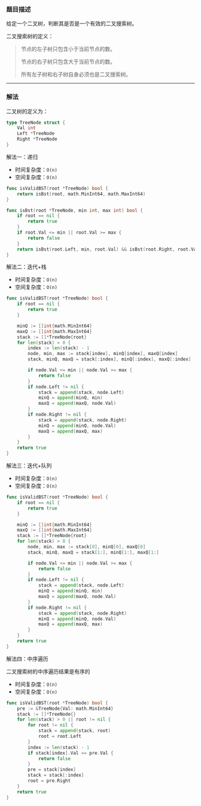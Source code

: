 ### 题目描述

给定一个二叉树，判断其是否是一个有效的二叉搜索树。

二叉搜索树的定义：

> 节点的左子树只包含小于当前节点的数。
>
> 节点的右子树只包含大于当前节点的数。
>
> 所有左子树和右子树自身必须也是二叉搜索树。

----

### 解法

二叉树的定义为：

```go
type TreeNode struct {
    Val int
    Left *TreeNode
    Right *TreeNode
}
```



解法一：递归

- 时间复杂度：`O(n)`
- 空间复杂度：`O(n)`

```go
func isValidBST(root *TreeNode) bool {
	return isBst(root, math.MinInt64, math.MaxInt64)
}

func isBst(root *TreeNode, min int, max int) bool {
	if root == nil {
		return true
	}
	if root.Val <= min || root.Val >= max {
		return false
	}
	return isBst(root.Left, min, root.Val) && isBst(root.Right, root.Val, max)
}
```



解法二：迭代+栈

- 时间复杂度：`O(n)`
- 空间复杂度：`O(n)`

```go
func isValidBST(root *TreeNode) bool {
	if root == nil {
		return true
	}

	minQ := []int{math.MinInt64}
	maxQ := []int{math.MaxInt64}
	stack := []*TreeNode{root}
	for len(stack) > 0 {
		index := len(stack) - 1
		node, min, max := stack[index], minQ[index], maxQ[index]
		stack, minQ, maxQ = stack[:index], minQ[:index], maxQ[:index]

		if node.Val <= min || node.Val >= max {
			return false
		}
		if node.Left != nil {
			stack = append(stack, node.Left)
			minQ = append(minQ, min)
			maxQ = append(maxQ, node.Val)
		}
		if node.Right != nil {
			stack = append(stack, node.Right)
			minQ = append(minQ, node.Val)
			maxQ = append(maxQ, max)
		}
	}
	return true
}
```



解法三：迭代+队列

- 时间复杂度：`O(n)`
- 空间复杂度：`O(n)`

```go
func isValidBST(root *TreeNode) bool {
	if root == nil {
		return true
	}

	minQ := []int{math.MinInt64}
	maxQ := []int{math.MaxInt64}
	stack := []*TreeNode{root}
	for len(stack) > 0 {
		node, min, max := stack[0], minQ[0], maxQ[0]
		stack, minQ, maxQ = stack[1:], minQ[1:], maxQ[1:]

		if node.Val <= min || node.Val >= max {
			return false
		}
		if node.Left != nil {
			stack = append(stack, node.Left)
			minQ = append(minQ, min)
			maxQ = append(maxQ, node.Val)
		}
		if node.Right != nil {
			stack = append(stack, node.Right)
			minQ = append(minQ, node.Val)
			maxQ = append(maxQ, max)
		}
	}
	return true
}
```



解法四：中序遍历

二叉搜索树的中序遍历结果是有序的

- 时间复杂度：`O(n)`
- 空间复杂度：`O(n)`

```go
func isValidBST(root *TreeNode) bool {
	pre := &TreeNode{Val: math.MinInt64}
	stack := []*TreeNode{}
	for len(stack) > 0 || root != nil {
		for root != nil {
			stack = append(stack, root)
			root = root.Left
		}
		index := len(stack) - 1
		if stack[index].Val <= pre.Val {
			return false
		}
		pre = stack[index]
		stack = stack[:index]
		root = pre.Right
	}
	return true
}
```

